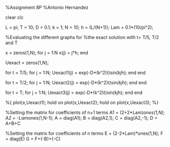%Assignment 8P
%Antonio Hernandez

clear clc

L = pi;
T = 10;
D = 0.1;
k = 1;
N = 10;
h = (L/(N+1));
Lam = 0.1*(10/pi^2);


%Evaluating the different graphs for 
%the exact solution with t= T/5, T/2 and T

x = zeros(1,N);
for j = 1:N
    x(j) = j*h;
end

Uexact = zeros(1,N);

for t = T/5;
    for j = 1:N;
        Uexact1(j) = exp(-D*(k^2)*t)*sin(k*j*h);
    end
end

for t = T/2;
    for  j = 1:N;
        Uexact2(j) = exp(-D*(k^2)*t)*sin(k*j*h);
    end
end


for t = T;
    for  j = 1:N;
        Uexact3(j) = exp(-D*(k^2)*t)*sin(k*j*h);
    end
end

%{
plot(x,Uexact1);
hold on
plot(x,Uexact2);
hold on
plot(x,Uexact3);
%}

%Setting the matrix for coefficients of n+1 terms
A1 = (2+2*Lam)*ones(1,N);
A2 = -Lam*ones(1,N-1);
A = diag(A1);
B = diag(A2,1);
C = diag(A2,-1);
D = A+B+C

%Setting the matrix for coefficients of n terms
E = (2-2*Lam)*ones(1,N);
F = diag(E)
G = F+(-B)+(-C)
